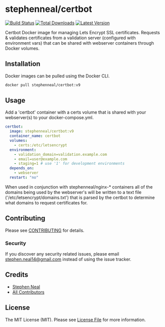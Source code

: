 # stephenneal/certbot

[![Build Status](https://img.shields.io/travis/sfneal/certbot/master.svg?style=flat-square)](https://travis-ci.org/sfneal/certbot)
[![Total Downloads](https://img.shields.io/docker/pulls/stephenneal/certbot?style=flat-square)](https://hub.docker.com/r/stephenneal/certbot)
[![Latest Version](https://img.shields.io/docker/v/stephenneal/certbot?style=flat-square)](https://hub.docker.com/r/stephenneal/certbot)

Certbot Docker image for managing Lets Encrypt SSL certificates.  Requests & validates certificates from a validation server (configured with environment vars) that can be shared with webserver containers through Docker volumes.

## Installation

Docker images can be pulled using the Docker CLI.

```bash
docker pull stephenneal/certbot:v9
```

## Usage

Add a 'certbot' container with a certs volume that is shared with your webserver(s) to your docker-compose.yml.  

```yaml
certbot:
  image: stephenneal/certbot:v9
  container_name: certbot
  volumes:
    - certs:/etc/letsencrypt
  environment:
    - validation_domain=validation.example.com
    - email=user@example.com
    - staging=1 # use '1' for development environments
  depends_on:
    - webserver
  restart: "no"
```

When used in conjunction with stephenneal/nginx-* containers all of the domains being used by the webserver's will be written to a text file ('/etc/letsencrypt/domains.txt') that is parsed by the certbot to determine what domains to request certificates for.

## Contributing

Please see [CONTRIBUTING](CONTRIBUTING.md) for details.

### Security

If you discover any security related issues, please email stephen.neal14@gmail.com instead of using the issue tracker.

## Credits

- [Stephen Neal](https://github.com/sfneal)
- [All Contributors](../../contributors)

## License

The MIT License (MIT). Please see [License File](LICENSE.md) for more information.
